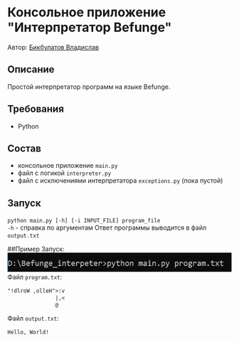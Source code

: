 # Консольное приложение "Интерпретатор Befunge"

Автор: [Бикбулатов Владислав](https://github.com/Vladik74)

## Описание
Простой интерпретатор программ на языке Befunge.

## Требования
* Python

## Состав
* консольное приложение `main.py`
* файл с логикой `interpreter.py`
* файл с исключениями интерпретатора `exceptions.py` (пока пустой)

## Запуск
`python main.py [-h] [-i INPUT_FILE] program_file`  
`-h` - справка по аргументам
Ответ программы выводится в файл `output.txt`

##Пример
Запуск: ![img.png](img.png)
Файл `program.txt`:
```bf
"!dlroW ,olleH">:v
               |,<
               @
```
Файл `output.txt`:
```bf
Hello, World! 
```